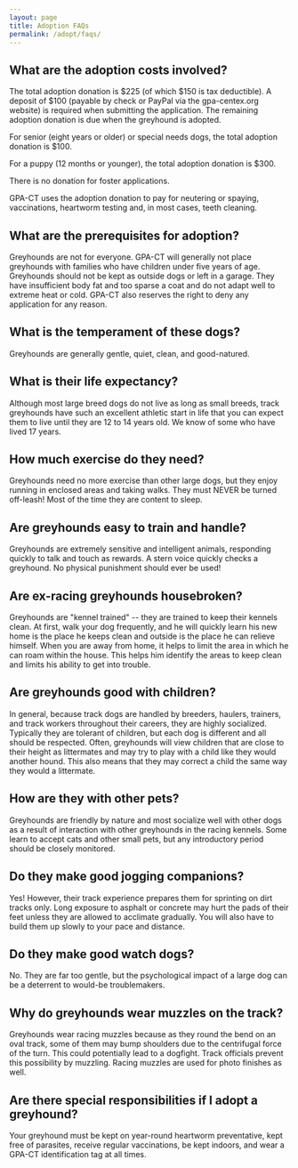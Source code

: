 ```yaml
---
layout: page
title: Adoption FAQs
permalink: /adopt/faqs/
---
```


What are the adoption costs involved?
-------------------------------------
The total adoption donation is $225 (of which $150 is tax deductible). A deposit of $100 (payable by check or PayPal via
the gpa-centex.org website) is required when submitting the application. The remaining adoption donation is due when the
greyhound is adopted.

For senior (eight years or older) or special needs dogs, the total adoption donation is $100.

For a puppy (12 months or younger), the total adoption donation is $300.

There is no donation for foster applications.

GPA-CT uses the adoption donation to pay for neutering or spaying, vaccinations, heartworm testing and, in most cases,
teeth cleaning.

What are the prerequisites for adoption?
----------------------------------------
Greyhounds are not for everyone. GPA-CT will generally not place greyhounds with families who have children under five
years of age. Greyhounds should not be kept as outside dogs or left in a garage. They have insufficient body fat and too
sparse a coat and do not adapt well to extreme heat or cold. GPA-CT also reserves the right to deny any application for
any reason.

What is the temperament of these dogs?
--------------------------------------
Greyhounds are generally gentle, quiet, clean, and good-natured.

What is their life expectancy?
------------------------------
Although most large breed dogs do not live as long as small breeds, track greyhounds have such an excellent athletic
start in life that you can expect them to live until they are 12 to 14 years old. We know of some who have lived 17
years.

How much exercise do they need?
-------------------------------
Greyhounds need no more exercise than other large dogs, but they enjoy running in enclosed areas and taking walks. They
must NEVER be turned off-leash! Most of the time they are content to sleep.

Are greyhounds easy to train and handle?
----------------------------------------
Greyhounds are extremely sensitive and intelligent animals, responding quickly to talk and touch as rewards. A stern
voice quickly checks a greyhound. No physical punishment should ever be used!

Are ex-racing greyhounds housebroken?
-------------------------------------
Greyhounds are "kennel trained" -- they are trained to keep their kennels clean. At first, walk your dog frequently, and
he will quickly learn his new home is the place he keeps clean and outside is the place he can relieve himself. When you
are away from home, it helps to limit the area in which he can roam within the house. This helps him identify the areas
to keep clean and limits his ability to get into trouble.

Are greyhounds good with children?
----------------------------------
In general, because track dogs are handled by breeders, haulers, trainers, and track workers throughout their careers,
they are highly socialized. Typically they are tolerant of children, but each dog is different and all should be
respected. Often, greyhounds will view children that are close to their height as littermates and may try to play with a
child like they would another hound. This also means that they may correct a child the same way they would a littermate.

How are they with other pets?
-----------------------------
Greyhounds are friendly by nature and most socialize well with other dogs as a result of interaction with other
greyhounds in the racing kennels. Some learn to accept cats and other small pets, but any introductory period should be
closely monitored.

Do they make good jogging companions?
-------------------------------------
Yes! However, their track experience prepares them for sprinting on dirt tracks only. Long exposure to asphalt or
concrete may hurt the pads of their feet unless they are allowed to acclimate gradually. You will also have to build
them up slowly to your pace and distance.

Do they make good watch dogs?
-----------------------------
No. They are far too gentle, but the psychological impact of a large dog can be a deterrent to would-be troublemakers.

Why do greyhounds wear muzzles on the track?
--------------------------------------------
Greyhounds wear racing muzzles because as they round the bend on an oval track, some of them may bump shoulders due to
the centrifugal force of the turn. This could potentially lead to a dogfight. Track officials prevent this possibility
by muzzling. Racing muzzles are used for photo finishes as well.

Are there special responsibilities if I adopt a greyhound?
----------------------------------------------------------
Your greyhound must be kept on year-round heartworm preventative, kept free of parasites, receive regular vaccinations,
be kept indoors, and wear a GPA-CT identification tag at all times.
